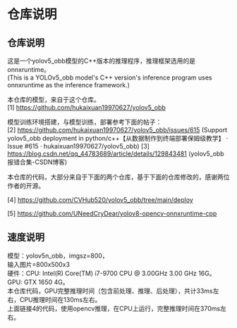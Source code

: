 # 仓库说明

## 仓库说明 

这是一个yolov5_obb模型的C++版本的推理程序，推理框架选用的是onnxruntime。  
(This is a YOLOv5_obb model's C++ version's inference program uses onnxruntime as the inference framework.)

本仓库的模型，来自于这个仓库。  
[1] https://github.com/hukaixuan19970627/yolov5_obb

模型训练环境搭建，与模型训练，部署参考下面的帖子：  
[2] https://github.com/hukaixuan19970627/yolov5_obb/issues/615 (Support yolov5_obb deployment in python/c++【从数据制作到终端部署保姆级教学】 · Issue #615 · hukaixuan19970627/yolov5_obb) 
[3] https://blog.csdn.net/qq_44783689/article/details/129843481 (yolov5_obb报错合集-CSDN博客)  


本仓库的代码，大部分来自于下面的两个仓库，基于下面的仓库修改的，感谢两位作者的开源。  

[4] https://github.com/CVHub520/yolov5_obb/tree/main/deploy  

[5] https://github.com/UNeedCryDear/yolov8-opencv-onnxruntime-cpp  


## 速度说明

模型：yolov5n_obb，imgsz=800，  
输入图片=800x500x3  
硬件：CPU: Intel(R) Core(TM) i7-9700 CPU @ 3.00GHz   3.00 GHz 16G。 GPU: GTX 1650 4G。  
本仓库代码，GPU完整推理时间（包含前处理、推理、后处理），共计33ms左右，CPU推理时间在130ms左右。  
上面链接4的代码，使用opencv推理，在CPU上运行，完整推理时间在370ms左右。  
